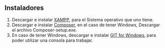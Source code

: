 ## Instaladores

1.	Descargar e instalar [XAMPP](https://www.apachefriends.org/es/download.html), para el Sistema operativo que uno tiene.
2.	Descargar e instalar [Composer](https://getcomposer.org/download/), en el caso de tener Windows, Descargar el archivo Composer-setup.exe.
3.	En caso de tener Windows, descargar e instalar [GIT for Windows](https://git-scm.com/download/win), para poder utilizar una consola para trabajar.